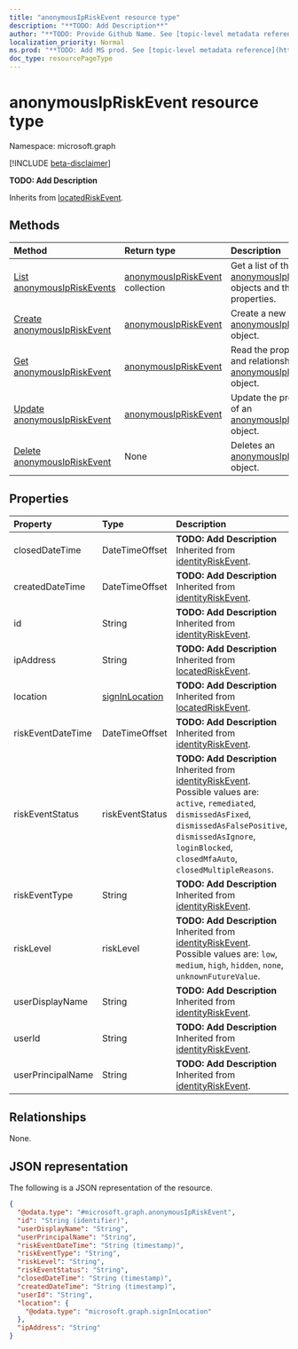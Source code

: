 ```yaml
---
title: "anonymousIpRiskEvent resource type"
description: "**TODO: Add Description**"
author: "**TODO: Provide Github Name. See [topic-level metadata reference](https://msgo.azurewebsites.net/add/document/guidelines/metadata.html#topic-level-metadata)**"
localization_priority: Normal
ms.prod: "**TODO: Add MS prod. See [topic-level metadata reference](https://msgo.azurewebsites.net/add/document/guidelines/metadata.html#topic-level-metadata)**"
doc_type: resourcePageType
---
```


# anonymousIpRiskEvent resource type

Namespace: microsoft.graph

[!INCLUDE [beta-disclaimer](../../includes/beta-disclaimer.md)]

**TODO: Add Description**


Inherits from [locatedRiskEvent](../resources/locatedriskevent.md).

## Methods
|Method|Return type|Description|
|:---|:---|:---|
|[List anonymousIpRiskEvents](../api/anonymousipriskevent-list.md)|[anonymousIpRiskEvent](../resources/anonymousipriskevent.md) collection|Get a list of the [anonymousIpRiskEvent](../resources/anonymousipriskevent.md) objects and their properties.|
|[Create anonymousIpRiskEvent](../api/anonymousipriskevent-post-anonymousipriskevents.md)|[anonymousIpRiskEvent](../resources/anonymousipriskevent.md)|Create a new [anonymousIpRiskEvent](../resources/anonymousipriskevent.md) object.|
|[Get anonymousIpRiskEvent](../api/anonymousipriskevent-get.md)|[anonymousIpRiskEvent](../resources/anonymousipriskevent.md)|Read the properties and relationships of an [anonymousIpRiskEvent](../resources/anonymousipriskevent.md) object.|
|[Update anonymousIpRiskEvent](../api/anonymousipriskevent-update.md)|[anonymousIpRiskEvent](../resources/anonymousipriskevent.md)|Update the properties of an [anonymousIpRiskEvent](../resources/anonymousipriskevent.md) object.|
|[Delete anonymousIpRiskEvent](../api/anonymousipriskevent-delete.md)|None|Deletes an [anonymousIpRiskEvent](../resources/anonymousipriskevent.md) object.|

## Properties
|Property|Type|Description|
|:---|:---|:---|
|closedDateTime|DateTimeOffset|**TODO: Add Description** Inherited from [identityRiskEvent](../resources/identityriskevent.md).|
|createdDateTime|DateTimeOffset|**TODO: Add Description** Inherited from [identityRiskEvent](../resources/identityriskevent.md).|
|id|String|**TODO: Add Description** Inherited from [identityRiskEvent](../resources/identityriskevent.md).|
|ipAddress|String|**TODO: Add Description** Inherited from [locatedRiskEvent](../resources/locatedriskevent.md).|
|location|[signInLocation](../resources/signinlocation.md)|**TODO: Add Description** Inherited from [locatedRiskEvent](../resources/locatedriskevent.md).|
|riskEventDateTime|DateTimeOffset|**TODO: Add Description** Inherited from [identityRiskEvent](../resources/identityriskevent.md).|
|riskEventStatus|riskEventStatus|**TODO: Add Description** Inherited from [identityRiskEvent](../resources/identityriskevent.md). Possible values are: `active`, `remediated`, `dismissedAsFixed`, `dismissedAsFalsePositive`, `dismissedAsIgnore`, `loginBlocked`, `closedMfaAuto`, `closedMultipleReasons`.|
|riskEventType|String|**TODO: Add Description** Inherited from [identityRiskEvent](../resources/identityriskevent.md).|
|riskLevel|riskLevel|**TODO: Add Description** Inherited from [identityRiskEvent](../resources/identityriskevent.md). Possible values are: `low`, `medium`, `high`, `hidden`, `none`, `unknownFutureValue`.|
|userDisplayName|String|**TODO: Add Description** Inherited from [identityRiskEvent](../resources/identityriskevent.md).|
|userId|String|**TODO: Add Description** Inherited from [identityRiskEvent](../resources/identityriskevent.md).|
|userPrincipalName|String|**TODO: Add Description** Inherited from [identityRiskEvent](../resources/identityriskevent.md).|

## Relationships
None.

## JSON representation
The following is a JSON representation of the resource.
<!-- {
  "blockType": "resource",
  "keyProperty": "id",
  "@odata.type": "microsoft.graph.anonymousIpRiskEvent",
  "baseType": "Microsoft.IdentityProtectionServices.locatedRiskEvent",
  "openType": false
}
-->
``` json
{
  "@odata.type": "#microsoft.graph.anonymousIpRiskEvent",
  "id": "String (identifier)",
  "userDisplayName": "String",
  "userPrincipalName": "String",
  "riskEventDateTime": "String (timestamp)",
  "riskEventType": "String",
  "riskLevel": "String",
  "riskEventStatus": "String",
  "closedDateTime": "String (timestamp)",
  "createdDateTime": "String (timestamp)",
  "userId": "String",
  "location": {
    "@odata.type": "microsoft.graph.signInLocation"
  },
  "ipAddress": "String"
}
```

